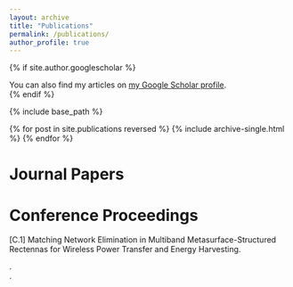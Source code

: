 ```yaml
---
layout: archive
title: "Publications"
permalink: /publications/
author_profile: true
---
```


{% if site.author.googlescholar %}
  <div class="wordwrap">You can also find my articles on <a href="{{site.author.googlescholar}}">my Google Scholar profile</a>.</div>
{% endif %}

{% include base_path %}

{% for post in site.publications reversed %}
  {% include archive-single.html %}
{% endfor %}

Journal Papers
======

Conference Proceedings
======

[C.1] Matching Network Elimination in Multiband Metasurface-Structured Rectennas for Wireless Power Transfer and Energy Harvesting. <div class="wordwrap"> <a href="{{http://ieeexplore.ieee.org/abstract/document/10501137}}"></a>.</div>.
